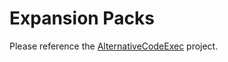 # Expansion Packs

Please reference the [AlternativeCodeExec](https://github.com/S4R1N/AlternativeShellcodeExec) project.
